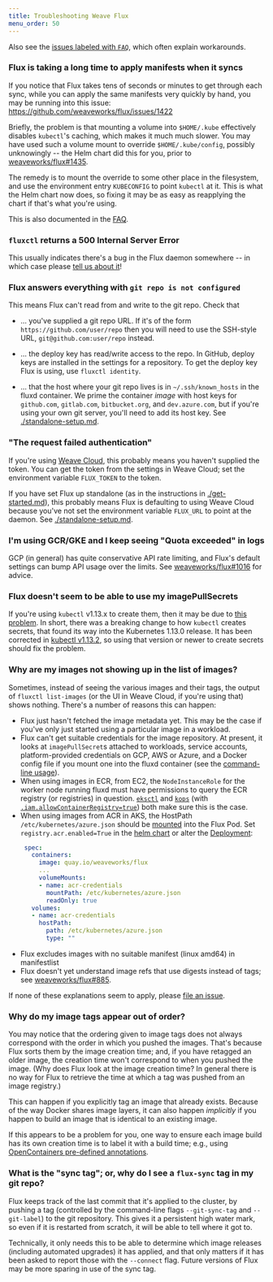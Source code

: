 ```yaml
---
title: Troubleshooting Weave Flux
menu_order: 50
---
```


Also see the [issues labeled with
`FAQ`](https://github.com/weaveworks/flux/labels/FAQ), which often
explain workarounds.

### Flux is taking a long time to apply manifests when it syncs

If you notice that Flux takes tens of seconds or minutes to get
through each sync, while you can apply the same manifests very quickly
by hand, you may be running into this issue:
https://github.com/weaveworks/flux/issues/1422

Briefly, the problem is that mounting a volume into `$HOME/.kube`
effectively disables `kubectl`'s caching, which makes it much much
slower. You may have used such a volume mount to override
`$HOME/.kube/config`, possibly unknowingly -- the Helm chart did this
for you, prior to
[weaveworks/flux#1435](https://github.com/weaveworks/flux/pull/1435).

The remedy is to mount the override to some other place in the
filesystem, and use the environment entry `KUBECONFIG` to point
`kubectl` at it. This is what the Helm chart now does, so fixing it
may be as easy as reapplying the chart if that's what you're using.

This is also documented in the
[FAQ](./faq.md#can-i-change-the-namespace-flux-puts-things-in-by-default).

### `fluxctl` returns a 500 Internal Server Error

This usually indicates there's a bug in the Flux daemon somewhere -- in which case please [tell us about it](https://github.com/weaveworks/flux/issues/new)!

### Flux answers everything with `git repo is not configured`

This means Flux can't read from and write to the git repo. Check that

 - ... you've supplied a git repo URL. If it's of the form
   `https://github.com/user/repo` then you will need to use the
   SSH-style URL, `git@github.com:user/repo` instead.

 - ... the deploy key has read/write access to the repo. In
   GitHub, deploy keys are installed in the settings for a
   repository. To get the deploy key Flux is using, use `fluxctl
   identity`.

 - ... that the host where your git repo lives is in
   `~/.ssh/known_hosts` in the fluxd container. We prime the container
   _image_ with host keys for `github.com`, `gitlab.com`, `bitbucket.org`, and `dev.azure.com`, but if you're using your own git server, you'll
   need to add its host key. See
   [./standalone-setup.md](./standalone-setup.md#using-a-private-git-host).

### "The request failed authentication"

If you're using [Weave Cloud](https://cloud.weave.works/), this
probably means you haven't supplied the token. You can get the token
from the settings in Weave Cloud; set the environment variable
`FLUX_TOKEN` to the token.

If you have set Flux up standalone (as in the instructions in
[./get-started.md](./get-started.md)), this
probably means Flux is defaulting to using Weave Cloud because you've
not set the environment variable `FLUX_URL` to point at the
daemon. See [./standalone-setup.md](./standalone-setup.md).

### I'm using GCR/GKE and I keep seeing "Quota exceeded" in logs

GCP (in general) has quite conservative API rate limiting, and Flux's
default settings can bump API usage over the limits. See
[weaveworks/flux#1016](https://github.com/weaveworks/flux/issues/1016)
for advice.

### Flux doesn't seem to be able to use my imagePullSecrets

If you're using `kubectl` v1.13.x to create them, then it may be due
to [this problem](https://github.com/weaveworks/flux/issues/1596). In
short, there was a breaking change to how `kubectl` creates secrets,
that found its way into the Kubernetes 1.13.0 release. It has been
corrected in [kubectl
v1.13.2](https://github.com/kubernetes/kubernetes/blob/master/CHANGELOG-1.13.md#changelog-since-v1131),
so using that version or newer to create secrets should fix the
problem.

### Why are my images not showing up in the list of images?

Sometimes, instead of seeing the various images and their tags, the
output of `fluxctl list-images` (or the UI in Weave Cloud, if you're
using that) shows nothing. There's a number of reasons this can
happen:

 - Flux just hasn't fetched the image metadata yet. This may be the case
   if you've only just started using a particular image in a workload.
 - Flux can't get suitable credentials for the image repository. At
   present, it looks at `imagePullSecret`s attached to workloads,
   service accounts, platform-provided credentials on GCP, AWS or Azure, and
   a Docker config file if you mount one into the fluxd container (see
   the [command-line usage](./daemon.md)).
 - When using images in ECR, from EC2, the `NodeInstanceRole` for the
   worker node running fluxd must have permissions to query the ECR
   registry (or registries) in
   question. [`eksctl`](https://github.com/weaveworks/eksctl) and
   [`kops`](https://github.com/kubernetes/kops) (with
   [`.iam.allowContainerRegistry=true`](https://github.com/kubernetes/kops/blob/master/docs/iam_roles.md#iam-roles))
   both make sure this is the case.
 - When using images from ACR in AKS, the HostPath `/etc/kubernetes/azure.json`
   should be [mounted](https://kubernetes.io/docs/concepts/storage/volumes/) into the Flux Pod.
   Set `registry.acr.enabled=True` in the [helm chart](../chart/flux/README.md)
   or alter the [Deployment](../deploy/flux-deployment.yaml):
   ```yaml
    spec:
      containers:
        image: quay.io/weaveworks/flux
        ...
        volumeMounts:
        - name: acr-credentials
          mountPath: /etc/kubernetes/azure.json
          readOnly: true
      volumes:
      - name: acr-credentials
        hostPath:
          path: /etc/kubernetes/azure.json
          type: ""
   ```
 - Flux excludes images with no suitable manifest (linux amd64) in manifestlist
 - Flux doesn't yet understand image refs that use digests instead of
   tags; see
   [weaveworks/flux#885](https://github.com/weaveworks/flux/issues/885).

If none of these explanations seem to apply, please
[file an issue](https://github.com/weaveworks/flux/issues/new).

### Why do my image tags appear out of order?

You may notice that the ordering given to image tags does not always
correspond with the order in which you pushed the images. That's
because Flux sorts them by the image creation time; and, if you have
retagged an older image, the creation time won't correspond to when
you pushed the image. (Why does Flux look at the image creation time?
In general there is no way for Flux to retrieve the time at which a
tag was pushed from an image registry.)

This can happen if you explicitly tag an image that already
exists. Because of the way Docker shares image layers, it can also
happen _implicitly_ if you happen to build an image that is identical
to an existing image.

If this appears to be a problem for you, one way to ensure each image
build has its own creation time is to label it with a build time;
e.g., using
[OpenContainers pre-defined annotations](https://github.com/opencontainers/image-spec/blob/master/annotations.md#pre-defined-annotation-keys).

### What is the "sync tag"; or, why do I see a `flux-sync` tag in my git repo?

Flux keeps track of the last commit that it's applied to the cluster,
by pushing a tag (controlled by the command-line flags
`--git-sync-tag` and `--git-label`) to the git repository. This gives
it a persistent high water mark, so even if it is restarted from
scratch, it will be able to tell where it got to.

Technically, it only needs this to be able to determine which image
releases (including automated upgrades) it has applied, and that only
matters if it has been asked to report those with the `--connect`
flag. Future versions of Flux may be more sparing in use of the sync
tag.